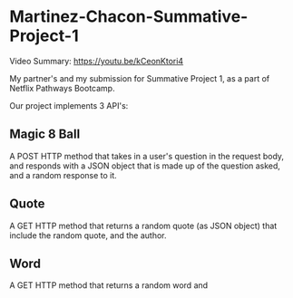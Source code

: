 # Martinez-Chacon-Summative-Project-1

Video Summary: https://youtu.be/kCeonKtori4

My partner's and my submission for Summative Project 1, as a part of Netflix Pathways Bootcamp. 

Our project implements 3 API's:

Magic 8 Ball
------------
A POST HTTP method that takes in a user's question in the request body, and responds with a JSON
object that is made up of the question asked, and a random response to it.

Quote
-----
A GET HTTP method that returns a random quote (as JSON object) that include the random quote, and 
the author.

Word
----
A GET HTTP method that returns a random word and 
